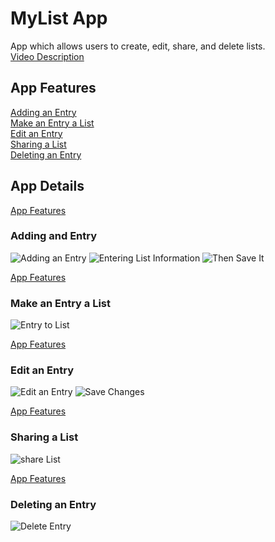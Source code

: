 # MyList App

<p> 
    App which allows users to create, edit, share, and delete lists.<br>
    <a href="https://www.youtube.com">Video Description</a>
</p>

<a name="appFeatures"></a>
## App Features
<p>
    <a href="#addEntry">Adding an Entry</a><br>
    <a href="#entryToList">Make an Entry a List</a><br>
    <a href="#editEntry">Edit an Entry</a><br>
    <a href="#shareList">Sharing a List</a><br>
    <a href="#deleteEntry">Deleting an Entry</a><br>
</p>

## App Details
<a name="addEntry"></a>
<a href="#appFeatures">App Features</a>
### Adding and Entry
![Adding an Entry](/readMeImages/addEntry.jpg)
![Entering List Information](/readMeImages/enterTitleDescription.jpg)
![Then Save It](/readMeImages/saveEntry.jpg)

<a name="entryToList"></a>
<a href="#appFeatures">App Features</a>
### Make an Entry a List
![Entry to List](/readMeImages/entryToList.jpg)

<a name="editEntry"></a>
<a href="#appFeatures">App Features</a>
### Edit an Entry
![Edit an Entry](/readMeImages/editEntry.jpg)
![Save Changes](/readMeImages/saveChanges.jpg)

<a name="shareList"></a>
<a href="#appFeatures">App Features</a>
### Sharing a List
![share List](/readMeImages/shareList.jpg)

<a name="deleteEntry"></a>
<a href="#appFeatures">App Features</a>
### Deleting an Entry
![Delete Entry](/readMeImages/deleteEntry.jpg)
